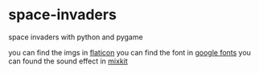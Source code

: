 # space-invaders
space invaders with python and pygame

you can find the imgs in [flaticon](https://www.flaticon.com/)
you can find the font in [google fonts](https://fonts.google.com)
you can found the sound effect in [mixkit](https://mixkit.co/free-sound-effects)
